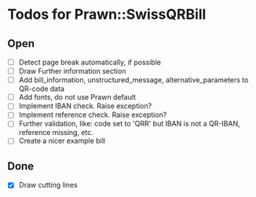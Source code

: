 # Todos for Prawn::SwissQRBill

## Open

* [ ] Detect page break automatically, if possible
* [ ] Draw Further information section
* [ ] Add bill_information, unstructured_message, alternative_parameters to QR-code data
* [ ] Add fonts, do not use Prawn default
* [ ] Implement IBAN check. Raise exception?
* [ ] Implement reference check. Raise exception?
* [ ] Further validation, like: code set to 'QRR' but IBAN is not a QR-IBAN, reference missing, etc.
* [ ] Create a nicer example bill

## Done

* [x] Draw cutting lines
